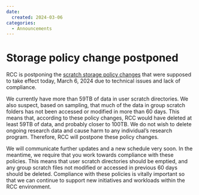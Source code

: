 ```yaml
---
date: 
  created: 2024-03-06
categories:
  - Announcements
---
```


# Storage policy change postponed

RCC is postponing the [scratch storage policy changes](2024-01-02.md) that were supposed to take effect today, March 6, 2024 due to technical issues and lack of compliance.

<!-- more -->

We currently have more than 59TB of data in user scratch directories. We also suspect, based on sampling, that much of the data in group scratch folders has not been accessed or modified in more than 60 days. This means that, according to these policy changes, RCC would have deleted at least 59TB of data, and probably closer to 100TB. We do not wish to delete ongoing research data and cause harm to any individual’s research program. Therefore, RCC will postpone these policy changes.

We will communicate further updates and a new schedule very soon. In the meantime, we require that you work towards compliance with these policies. This means that user scratch directories should be emptied, and any group scratch files not modified or accessed in previous 60 days should be deleted. Compliance with these policies is vitally important so that we can continue to support new initiatives and workloads within the RCC environment.

